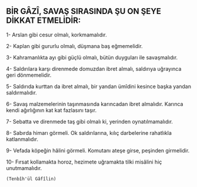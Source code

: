 ## BİR GÂZÎ, SAVAŞ SIRASINDA ŞU ON ŞEYE DİKKAT ETMELİDİR:

1- Arslan gibi cesur olmalı, korkmamalıdır.

2- Kaplan gibi gururlu olmalı, düşmana baş eğmemelidir.

3- Kahramanlıkta ayı gibi güçlü olmalı, bütün duyguları ile savaşmalıdır.

4- Saldırılara karşı direnmede domuzdan ibret almalı, saldırıya uğrayınca geri dönmemelidir.

5- Saldırıda kurttan da ibret almalı, bir yandan ümîdini kesince başka yandan saldırmalıdır.

6- Savaş malzemelerinin taşınmasında karınca­dan ibret almalıdır. Karınca kendi ağırlığının kat kat fazlasını taşır.

7- Sebatta ve direnmede taş gibi olmalı ki, ye­rinden oynatılmamalıdır.

8- Sabırda himarı görmeli. Ok saldırılarına, kılıç darbelerine rahatlıkla katlanmalıdır.

9- Vefada köpeğin hâlini görmeli. Komutanı ateşe girse, peşinden girmelidir.

10- Fırsat kollamakta horoz, hezimete uğramak­ta tilki misâlini hiç unutmamalıdır.

    (Tenbîh'ül Gâfîlin)
